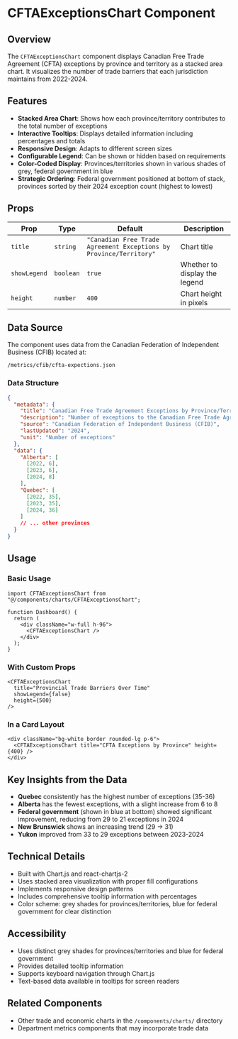 # CFTAExceptionsChart Component

## Overview

The `CFTAExceptionsChart` component displays Canadian Free Trade Agreement (CFTA) exceptions by province and territory as a stacked area chart. It visualizes the number of trade barriers that each jurisdiction maintains from 2022-2024.

## Features

- **Stacked Area Chart**: Shows how each province/territory contributes to the total number of exceptions
- **Interactive Tooltips**: Displays detailed information including percentages and totals
- **Responsive Design**: Adapts to different screen sizes
- **Configurable Legend**: Can be shown or hidden based on requirements
- **Color-Coded Display**: Provinces/territories shown in various shades of grey, federal government in blue
- **Strategic Ordering**: Federal government positioned at bottom of stack, provinces sorted by their 2024 exception count (highest to lowest)

## Props

| Prop         | Type      | Default                                                            | Description                   |
| ------------ | --------- | ------------------------------------------------------------------ | ----------------------------- |
| `title`      | `string`  | `"Canadian Free Trade Agreement Exceptions by Province/Territory"` | Chart title                   |
| `showLegend` | `boolean` | `true`                                                             | Whether to display the legend |
| `height`     | `number`  | `400`                                                              | Chart height in pixels        |

## Data Source

The component uses data from the Canadian Federation of Independent Business (CFIB) located at:

```
/metrics/cfib/cfta-expections.json
```

### Data Structure

```json
{
  "metadata": {
    "title": "Canadian Free Trade Agreement Exceptions by Province/Territory",
    "description": "Number of exceptions to the Canadian Free Trade Agreement...",
    "source": "Canadian Federation of Independent Business (CFIB)",
    "lastUpdated": "2024",
    "unit": "Number of exceptions"
  },
  "data": {
    "Alberta": [
      [2022, 6],
      [2023, 6],
      [2024, 8]
    ],
    "Quebec": [
      [2022, 35],
      [2023, 35],
      [2024, 36]
    ]
    // ... other provinces
  }
}
```

## Usage

### Basic Usage

```tsx
import CFTAExceptionsChart from "@/components/charts/CFTAExceptionsChart";

function Dashboard() {
  return (
    <div className="w-full h-96">
      <CFTAExceptionsChart />
    </div>
  );
}
```

### With Custom Props

```tsx
<CFTAExceptionsChart
  title="Provincial Trade Barriers Over Time"
  showLegend={false}
  height={500}
/>
```

### In a Card Layout

```tsx
<div className="bg-white border rounded-lg p-6">
  <CFTAExceptionsChart title="CFTA Exceptions by Province" height={400} />
</div>
```

## Key Insights from the Data

- **Quebec** consistently has the highest number of exceptions (35-36)
- **Alberta** has the fewest exceptions, with a slight increase from 6 to 8
- **Federal government** (shown in blue at bottom) showed significant improvement, reducing from 29 to 21 exceptions in 2024
- **New Brunswick** shows an increasing trend (29 → 31)
- **Yukon** improved from 33 to 29 exceptions between 2023-2024

## Technical Details

- Built with Chart.js and react-chartjs-2
- Uses stacked area visualization with proper fill configurations
- Implements responsive design patterns
- Includes comprehensive tooltip information with percentages
- Color scheme: grey shades for provinces/territories, blue for federal government for clear distinction

## Accessibility

- Uses distinct grey shades for provinces/territories and blue for federal government
- Provides detailed tooltip information
- Supports keyboard navigation through Chart.js
- Text-based data available in tooltips for screen readers

## Related Components

- Other trade and economic charts in the `/components/charts/` directory
- Department metrics components that may incorporate trade data
